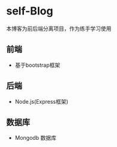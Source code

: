 # self-Blog

本博客为前后端分离项目，作为练手学习使用

## 前端

- 基于bootstrap框架

## 后端

- Node.js(Express框架)

## 数据库

- Mongodb 数据库
